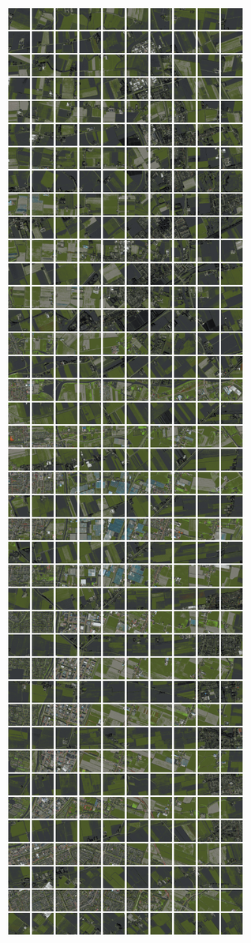 <html>
<div>
<img src="https://github.com/HakkaTjakka/NL_TILE_MAP/blob/main/18/620/-1062/r.6200.-10620.png" height="44" width="44">
<img src="https://github.com/HakkaTjakka/NL_TILE_MAP/blob/main/18/620/-1062/r.6201.-10620.png" height="44" width="44">
<img src="https://github.com/HakkaTjakka/NL_TILE_MAP/blob/main/18/620/-1062/r.6202.-10620.png" height="44" width="44">
<img src="https://github.com/HakkaTjakka/NL_TILE_MAP/blob/main/18/620/-1062/r.6203.-10620.png" height="44" width="44">
<img src="https://github.com/HakkaTjakka/NL_TILE_MAP/blob/main/18/620/-1062/r.6204.-10620.png" height="44" width="44">
<img src="https://github.com/HakkaTjakka/NL_TILE_MAP/blob/main/18/620/-1062/r.6205.-10620.png" height="44" width="44">
<img src="https://github.com/HakkaTjakka/NL_TILE_MAP/blob/main/18/620/-1062/r.6206.-10620.png" height="44" width="44">
<img src="https://github.com/HakkaTjakka/NL_TILE_MAP/blob/main/18/620/-1062/r.6207.-10620.png" height="44" width="44">
<img src="https://github.com/HakkaTjakka/NL_TILE_MAP/blob/main/18/620/-1062/r.6208.-10620.png" height="44" width="44">
<img src="https://github.com/HakkaTjakka/NL_TILE_MAP/blob/main/18/620/-1062/r.6209.-10620.png" height="44" width="44">
<img src="https://github.com/HakkaTjakka/NL_TILE_MAP/blob/main/18/621/-1062/r.6210.-10620.png" height="44" width="44">
<img src="https://github.com/HakkaTjakka/NL_TILE_MAP/blob/main/18/621/-1062/r.6211.-10620.png" height="44" width="44">
<img src="https://github.com/HakkaTjakka/NL_TILE_MAP/blob/main/18/621/-1062/r.6212.-10620.png" height="44" width="44">
<img src="https://github.com/HakkaTjakka/NL_TILE_MAP/blob/main/18/621/-1062/r.6213.-10620.png" height="44" width="44">
<img src="https://github.com/HakkaTjakka/NL_TILE_MAP/blob/main/18/621/-1062/r.6214.-10620.png" height="44" width="44">
<img src="https://github.com/HakkaTjakka/NL_TILE_MAP/blob/main/18/621/-1062/r.6215.-10620.png" height="44" width="44">
<img src="https://github.com/HakkaTjakka/NL_TILE_MAP/blob/main/18/621/-1062/r.6216.-10620.png" height="44" width="44">
<img src="https://github.com/HakkaTjakka/NL_TILE_MAP/blob/main/18/621/-1062/r.6217.-10620.png" height="44" width="44">
<img src="https://github.com/HakkaTjakka/NL_TILE_MAP/blob/main/18/621/-1062/r.6218.-10620.png" height="44" width="44">
<img src="https://github.com/HakkaTjakka/NL_TILE_MAP/blob/main/18/621/-1062/r.6219.-10620.png" height="44" width="44">
<br>
<img src="https://github.com/HakkaTjakka/NL_TILE_MAP/blob/main/18/620/-1062/r.6200.-10619.png" height="44" width="44">
<img src="https://github.com/HakkaTjakka/NL_TILE_MAP/blob/main/18/620/-1062/r.6201.-10619.png" height="44" width="44">
<img src="https://github.com/HakkaTjakka/NL_TILE_MAP/blob/main/18/620/-1062/r.6202.-10619.png" height="44" width="44">
<img src="https://github.com/HakkaTjakka/NL_TILE_MAP/blob/main/18/620/-1062/r.6203.-10619.png" height="44" width="44">
<img src="https://github.com/HakkaTjakka/NL_TILE_MAP/blob/main/18/620/-1062/r.6204.-10619.png" height="44" width="44">
<img src="https://github.com/HakkaTjakka/NL_TILE_MAP/blob/main/18/620/-1062/r.6205.-10619.png" height="44" width="44">
<img src="https://github.com/HakkaTjakka/NL_TILE_MAP/blob/main/18/620/-1062/r.6206.-10619.png" height="44" width="44">
<img src="https://github.com/HakkaTjakka/NL_TILE_MAP/blob/main/18/620/-1062/r.6207.-10619.png" height="44" width="44">
<img src="https://github.com/HakkaTjakka/NL_TILE_MAP/blob/main/18/620/-1062/r.6208.-10619.png" height="44" width="44">
<img src="https://github.com/HakkaTjakka/NL_TILE_MAP/blob/main/18/620/-1062/r.6209.-10619.png" height="44" width="44">
<img src="https://github.com/HakkaTjakka/NL_TILE_MAP/blob/main/18/621/-1062/r.6210.-10619.png" height="44" width="44">
<img src="https://github.com/HakkaTjakka/NL_TILE_MAP/blob/main/18/621/-1062/r.6211.-10619.png" height="44" width="44">
<img src="https://github.com/HakkaTjakka/NL_TILE_MAP/blob/main/18/621/-1062/r.6212.-10619.png" height="44" width="44">
<img src="https://github.com/HakkaTjakka/NL_TILE_MAP/blob/main/18/621/-1062/r.6213.-10619.png" height="44" width="44">
<img src="https://github.com/HakkaTjakka/NL_TILE_MAP/blob/main/18/621/-1062/r.6214.-10619.png" height="44" width="44">
<img src="https://github.com/HakkaTjakka/NL_TILE_MAP/blob/main/18/621/-1062/r.6215.-10619.png" height="44" width="44">
<img src="https://github.com/HakkaTjakka/NL_TILE_MAP/blob/main/18/621/-1062/r.6216.-10619.png" height="44" width="44">
<img src="https://github.com/HakkaTjakka/NL_TILE_MAP/blob/main/18/621/-1062/r.6217.-10619.png" height="44" width="44">
<img src="https://github.com/HakkaTjakka/NL_TILE_MAP/blob/main/18/621/-1062/r.6218.-10619.png" height="44" width="44">
<img src="https://github.com/HakkaTjakka/NL_TILE_MAP/blob/main/18/621/-1062/r.6219.-10619.png" height="44" width="44">
<br>
<img src="https://github.com/HakkaTjakka/NL_TILE_MAP/blob/main/18/620/-1062/r.6200.-10618.png" height="44" width="44">
<img src="https://github.com/HakkaTjakka/NL_TILE_MAP/blob/main/18/620/-1062/r.6201.-10618.png" height="44" width="44">
<img src="https://github.com/HakkaTjakka/NL_TILE_MAP/blob/main/18/620/-1062/r.6202.-10618.png" height="44" width="44">
<img src="https://github.com/HakkaTjakka/NL_TILE_MAP/blob/main/18/620/-1062/r.6203.-10618.png" height="44" width="44">
<img src="https://github.com/HakkaTjakka/NL_TILE_MAP/blob/main/18/620/-1062/r.6204.-10618.png" height="44" width="44">
<img src="https://github.com/HakkaTjakka/NL_TILE_MAP/blob/main/18/620/-1062/r.6205.-10618.png" height="44" width="44">
<img src="https://github.com/HakkaTjakka/NL_TILE_MAP/blob/main/18/620/-1062/r.6206.-10618.png" height="44" width="44">
<img src="https://github.com/HakkaTjakka/NL_TILE_MAP/blob/main/18/620/-1062/r.6207.-10618.png" height="44" width="44">
<img src="https://github.com/HakkaTjakka/NL_TILE_MAP/blob/main/18/620/-1062/r.6208.-10618.png" height="44" width="44">
<img src="https://github.com/HakkaTjakka/NL_TILE_MAP/blob/main/18/620/-1062/r.6209.-10618.png" height="44" width="44">
<img src="https://github.com/HakkaTjakka/NL_TILE_MAP/blob/main/18/621/-1062/r.6210.-10618.png" height="44" width="44">
<img src="https://github.com/HakkaTjakka/NL_TILE_MAP/blob/main/18/621/-1062/r.6211.-10618.png" height="44" width="44">
<img src="https://github.com/HakkaTjakka/NL_TILE_MAP/blob/main/18/621/-1062/r.6212.-10618.png" height="44" width="44">
<img src="https://github.com/HakkaTjakka/NL_TILE_MAP/blob/main/18/621/-1062/r.6213.-10618.png" height="44" width="44">
<img src="https://github.com/HakkaTjakka/NL_TILE_MAP/blob/main/18/621/-1062/r.6214.-10618.png" height="44" width="44">
<img src="https://github.com/HakkaTjakka/NL_TILE_MAP/blob/main/18/621/-1062/r.6215.-10618.png" height="44" width="44">
<img src="https://github.com/HakkaTjakka/NL_TILE_MAP/blob/main/18/621/-1062/r.6216.-10618.png" height="44" width="44">
<img src="https://github.com/HakkaTjakka/NL_TILE_MAP/blob/main/18/621/-1062/r.6217.-10618.png" height="44" width="44">
<img src="https://github.com/HakkaTjakka/NL_TILE_MAP/blob/main/18/621/-1062/r.6218.-10618.png" height="44" width="44">
<img src="https://github.com/HakkaTjakka/NL_TILE_MAP/blob/main/18/621/-1062/r.6219.-10618.png" height="44" width="44">
<br>
<img src="https://github.com/HakkaTjakka/NL_TILE_MAP/blob/main/18/620/-1062/r.6200.-10617.png" height="44" width="44">
<img src="https://github.com/HakkaTjakka/NL_TILE_MAP/blob/main/18/620/-1062/r.6201.-10617.png" height="44" width="44">
<img src="https://github.com/HakkaTjakka/NL_TILE_MAP/blob/main/18/620/-1062/r.6202.-10617.png" height="44" width="44">
<img src="https://github.com/HakkaTjakka/NL_TILE_MAP/blob/main/18/620/-1062/r.6203.-10617.png" height="44" width="44">
<img src="https://github.com/HakkaTjakka/NL_TILE_MAP/blob/main/18/620/-1062/r.6204.-10617.png" height="44" width="44">
<img src="https://github.com/HakkaTjakka/NL_TILE_MAP/blob/main/18/620/-1062/r.6205.-10617.png" height="44" width="44">
<img src="https://github.com/HakkaTjakka/NL_TILE_MAP/blob/main/18/620/-1062/r.6206.-10617.png" height="44" width="44">
<img src="https://github.com/HakkaTjakka/NL_TILE_MAP/blob/main/18/620/-1062/r.6207.-10617.png" height="44" width="44">
<img src="https://github.com/HakkaTjakka/NL_TILE_MAP/blob/main/18/620/-1062/r.6208.-10617.png" height="44" width="44">
<img src="https://github.com/HakkaTjakka/NL_TILE_MAP/blob/main/18/620/-1062/r.6209.-10617.png" height="44" width="44">
<img src="https://github.com/HakkaTjakka/NL_TILE_MAP/blob/main/18/621/-1062/r.6210.-10617.png" height="44" width="44">
<img src="https://github.com/HakkaTjakka/NL_TILE_MAP/blob/main/18/621/-1062/r.6211.-10617.png" height="44" width="44">
<img src="https://github.com/HakkaTjakka/NL_TILE_MAP/blob/main/18/621/-1062/r.6212.-10617.png" height="44" width="44">
<img src="https://github.com/HakkaTjakka/NL_TILE_MAP/blob/main/18/621/-1062/r.6213.-10617.png" height="44" width="44">
<img src="https://github.com/HakkaTjakka/NL_TILE_MAP/blob/main/18/621/-1062/r.6214.-10617.png" height="44" width="44">
<img src="https://github.com/HakkaTjakka/NL_TILE_MAP/blob/main/18/621/-1062/r.6215.-10617.png" height="44" width="44">
<img src="https://github.com/HakkaTjakka/NL_TILE_MAP/blob/main/18/621/-1062/r.6216.-10617.png" height="44" width="44">
<img src="https://github.com/HakkaTjakka/NL_TILE_MAP/blob/main/18/621/-1062/r.6217.-10617.png" height="44" width="44">
<img src="https://github.com/HakkaTjakka/NL_TILE_MAP/blob/main/18/621/-1062/r.6218.-10617.png" height="44" width="44">
<img src="https://github.com/HakkaTjakka/NL_TILE_MAP/blob/main/18/621/-1062/r.6219.-10617.png" height="44" width="44">
<br>
<img src="https://github.com/HakkaTjakka/NL_TILE_MAP/blob/main/18/620/-1062/r.6200.-10616.png" height="44" width="44">
<img src="https://github.com/HakkaTjakka/NL_TILE_MAP/blob/main/18/620/-1062/r.6201.-10616.png" height="44" width="44">
<img src="https://github.com/HakkaTjakka/NL_TILE_MAP/blob/main/18/620/-1062/r.6202.-10616.png" height="44" width="44">
<img src="https://github.com/HakkaTjakka/NL_TILE_MAP/blob/main/18/620/-1062/r.6203.-10616.png" height="44" width="44">
<img src="https://github.com/HakkaTjakka/NL_TILE_MAP/blob/main/18/620/-1062/r.6204.-10616.png" height="44" width="44">
<img src="https://github.com/HakkaTjakka/NL_TILE_MAP/blob/main/18/620/-1062/r.6205.-10616.png" height="44" width="44">
<img src="https://github.com/HakkaTjakka/NL_TILE_MAP/blob/main/18/620/-1062/r.6206.-10616.png" height="44" width="44">
<img src="https://github.com/HakkaTjakka/NL_TILE_MAP/blob/main/18/620/-1062/r.6207.-10616.png" height="44" width="44">
<img src="https://github.com/HakkaTjakka/NL_TILE_MAP/blob/main/18/620/-1062/r.6208.-10616.png" height="44" width="44">
<img src="https://github.com/HakkaTjakka/NL_TILE_MAP/blob/main/18/620/-1062/r.6209.-10616.png" height="44" width="44">
<img src="https://github.com/HakkaTjakka/NL_TILE_MAP/blob/main/18/621/-1062/r.6210.-10616.png" height="44" width="44">
<img src="https://github.com/HakkaTjakka/NL_TILE_MAP/blob/main/18/621/-1062/r.6211.-10616.png" height="44" width="44">
<img src="https://github.com/HakkaTjakka/NL_TILE_MAP/blob/main/18/621/-1062/r.6212.-10616.png" height="44" width="44">
<img src="https://github.com/HakkaTjakka/NL_TILE_MAP/blob/main/18/621/-1062/r.6213.-10616.png" height="44" width="44">
<img src="https://github.com/HakkaTjakka/NL_TILE_MAP/blob/main/18/621/-1062/r.6214.-10616.png" height="44" width="44">
<img src="https://github.com/HakkaTjakka/NL_TILE_MAP/blob/main/18/621/-1062/r.6215.-10616.png" height="44" width="44">
<img src="https://github.com/HakkaTjakka/NL_TILE_MAP/blob/main/18/621/-1062/r.6216.-10616.png" height="44" width="44">
<img src="https://github.com/HakkaTjakka/NL_TILE_MAP/blob/main/18/621/-1062/r.6217.-10616.png" height="44" width="44">
<img src="https://github.com/HakkaTjakka/NL_TILE_MAP/blob/main/18/621/-1062/r.6218.-10616.png" height="44" width="44">
<img src="https://github.com/HakkaTjakka/NL_TILE_MAP/blob/main/18/621/-1062/r.6219.-10616.png" height="44" width="44">
<br>
<img src="https://github.com/HakkaTjakka/NL_TILE_MAP/blob/main/18/620/-1062/r.6200.-10615.png" height="44" width="44">
<img src="https://github.com/HakkaTjakka/NL_TILE_MAP/blob/main/18/620/-1062/r.6201.-10615.png" height="44" width="44">
<img src="https://github.com/HakkaTjakka/NL_TILE_MAP/blob/main/18/620/-1062/r.6202.-10615.png" height="44" width="44">
<img src="https://github.com/HakkaTjakka/NL_TILE_MAP/blob/main/18/620/-1062/r.6203.-10615.png" height="44" width="44">
<img src="https://github.com/HakkaTjakka/NL_TILE_MAP/blob/main/18/620/-1062/r.6204.-10615.png" height="44" width="44">
<img src="https://github.com/HakkaTjakka/NL_TILE_MAP/blob/main/18/620/-1062/r.6205.-10615.png" height="44" width="44">
<img src="https://github.com/HakkaTjakka/NL_TILE_MAP/blob/main/18/620/-1062/r.6206.-10615.png" height="44" width="44">
<img src="https://github.com/HakkaTjakka/NL_TILE_MAP/blob/main/18/620/-1062/r.6207.-10615.png" height="44" width="44">
<img src="https://github.com/HakkaTjakka/NL_TILE_MAP/blob/main/18/620/-1062/r.6208.-10615.png" height="44" width="44">
<img src="https://github.com/HakkaTjakka/NL_TILE_MAP/blob/main/18/620/-1062/r.6209.-10615.png" height="44" width="44">
<img src="https://github.com/HakkaTjakka/NL_TILE_MAP/blob/main/18/621/-1062/r.6210.-10615.png" height="44" width="44">
<img src="https://github.com/HakkaTjakka/NL_TILE_MAP/blob/main/18/621/-1062/r.6211.-10615.png" height="44" width="44">
<img src="https://github.com/HakkaTjakka/NL_TILE_MAP/blob/main/18/621/-1062/r.6212.-10615.png" height="44" width="44">
<img src="https://github.com/HakkaTjakka/NL_TILE_MAP/blob/main/18/621/-1062/r.6213.-10615.png" height="44" width="44">
<img src="https://github.com/HakkaTjakka/NL_TILE_MAP/blob/main/18/621/-1062/r.6214.-10615.png" height="44" width="44">
<img src="https://github.com/HakkaTjakka/NL_TILE_MAP/blob/main/18/621/-1062/r.6215.-10615.png" height="44" width="44">
<img src="https://github.com/HakkaTjakka/NL_TILE_MAP/blob/main/18/621/-1062/r.6216.-10615.png" height="44" width="44">
<img src="https://github.com/HakkaTjakka/NL_TILE_MAP/blob/main/18/621/-1062/r.6217.-10615.png" height="44" width="44">
<img src="https://github.com/HakkaTjakka/NL_TILE_MAP/blob/main/18/621/-1062/r.6218.-10615.png" height="44" width="44">
<img src="https://github.com/HakkaTjakka/NL_TILE_MAP/blob/main/18/621/-1062/r.6219.-10615.png" height="44" width="44">
<br>
<img src="https://github.com/HakkaTjakka/NL_TILE_MAP/blob/main/18/620/-1062/r.6200.-10614.png" height="44" width="44">
<img src="https://github.com/HakkaTjakka/NL_TILE_MAP/blob/main/18/620/-1062/r.6201.-10614.png" height="44" width="44">
<img src="https://github.com/HakkaTjakka/NL_TILE_MAP/blob/main/18/620/-1062/r.6202.-10614.png" height="44" width="44">
<img src="https://github.com/HakkaTjakka/NL_TILE_MAP/blob/main/18/620/-1062/r.6203.-10614.png" height="44" width="44">
<img src="https://github.com/HakkaTjakka/NL_TILE_MAP/blob/main/18/620/-1062/r.6204.-10614.png" height="44" width="44">
<img src="https://github.com/HakkaTjakka/NL_TILE_MAP/blob/main/18/620/-1062/r.6205.-10614.png" height="44" width="44">
<img src="https://github.com/HakkaTjakka/NL_TILE_MAP/blob/main/18/620/-1062/r.6206.-10614.png" height="44" width="44">
<img src="https://github.com/HakkaTjakka/NL_TILE_MAP/blob/main/18/620/-1062/r.6207.-10614.png" height="44" width="44">
<img src="https://github.com/HakkaTjakka/NL_TILE_MAP/blob/main/18/620/-1062/r.6208.-10614.png" height="44" width="44">
<img src="https://github.com/HakkaTjakka/NL_TILE_MAP/blob/main/18/620/-1062/r.6209.-10614.png" height="44" width="44">
<img src="https://github.com/HakkaTjakka/NL_TILE_MAP/blob/main/18/621/-1062/r.6210.-10614.png" height="44" width="44">
<img src="https://github.com/HakkaTjakka/NL_TILE_MAP/blob/main/18/621/-1062/r.6211.-10614.png" height="44" width="44">
<img src="https://github.com/HakkaTjakka/NL_TILE_MAP/blob/main/18/621/-1062/r.6212.-10614.png" height="44" width="44">
<img src="https://github.com/HakkaTjakka/NL_TILE_MAP/blob/main/18/621/-1062/r.6213.-10614.png" height="44" width="44">
<img src="https://github.com/HakkaTjakka/NL_TILE_MAP/blob/main/18/621/-1062/r.6214.-10614.png" height="44" width="44">
<img src="https://github.com/HakkaTjakka/NL_TILE_MAP/blob/main/18/621/-1062/r.6215.-10614.png" height="44" width="44">
<img src="https://github.com/HakkaTjakka/NL_TILE_MAP/blob/main/18/621/-1062/r.6216.-10614.png" height="44" width="44">
<img src="https://github.com/HakkaTjakka/NL_TILE_MAP/blob/main/18/621/-1062/r.6217.-10614.png" height="44" width="44">
<img src="https://github.com/HakkaTjakka/NL_TILE_MAP/blob/main/18/621/-1062/r.6218.-10614.png" height="44" width="44">
<img src="https://github.com/HakkaTjakka/NL_TILE_MAP/blob/main/18/621/-1062/r.6219.-10614.png" height="44" width="44">
<br>
<img src="https://github.com/HakkaTjakka/NL_TILE_MAP/blob/main/18/620/-1062/r.6200.-10613.png" height="44" width="44">
<img src="https://github.com/HakkaTjakka/NL_TILE_MAP/blob/main/18/620/-1062/r.6201.-10613.png" height="44" width="44">
<img src="https://github.com/HakkaTjakka/NL_TILE_MAP/blob/main/18/620/-1062/r.6202.-10613.png" height="44" width="44">
<img src="https://github.com/HakkaTjakka/NL_TILE_MAP/blob/main/18/620/-1062/r.6203.-10613.png" height="44" width="44">
<img src="https://github.com/HakkaTjakka/NL_TILE_MAP/blob/main/18/620/-1062/r.6204.-10613.png" height="44" width="44">
<img src="https://github.com/HakkaTjakka/NL_TILE_MAP/blob/main/18/620/-1062/r.6205.-10613.png" height="44" width="44">
<img src="https://github.com/HakkaTjakka/NL_TILE_MAP/blob/main/18/620/-1062/r.6206.-10613.png" height="44" width="44">
<img src="https://github.com/HakkaTjakka/NL_TILE_MAP/blob/main/18/620/-1062/r.6207.-10613.png" height="44" width="44">
<img src="https://github.com/HakkaTjakka/NL_TILE_MAP/blob/main/18/620/-1062/r.6208.-10613.png" height="44" width="44">
<img src="https://github.com/HakkaTjakka/NL_TILE_MAP/blob/main/18/620/-1062/r.6209.-10613.png" height="44" width="44">
<img src="https://github.com/HakkaTjakka/NL_TILE_MAP/blob/main/18/621/-1062/r.6210.-10613.png" height="44" width="44">
<img src="https://github.com/HakkaTjakka/NL_TILE_MAP/blob/main/18/621/-1062/r.6211.-10613.png" height="44" width="44">
<img src="https://github.com/HakkaTjakka/NL_TILE_MAP/blob/main/18/621/-1062/r.6212.-10613.png" height="44" width="44">
<img src="https://github.com/HakkaTjakka/NL_TILE_MAP/blob/main/18/621/-1062/r.6213.-10613.png" height="44" width="44">
<img src="https://github.com/HakkaTjakka/NL_TILE_MAP/blob/main/18/621/-1062/r.6214.-10613.png" height="44" width="44">
<img src="https://github.com/HakkaTjakka/NL_TILE_MAP/blob/main/18/621/-1062/r.6215.-10613.png" height="44" width="44">
<img src="https://github.com/HakkaTjakka/NL_TILE_MAP/blob/main/18/621/-1062/r.6216.-10613.png" height="44" width="44">
<img src="https://github.com/HakkaTjakka/NL_TILE_MAP/blob/main/18/621/-1062/r.6217.-10613.png" height="44" width="44">
<img src="https://github.com/HakkaTjakka/NL_TILE_MAP/blob/main/18/621/-1062/r.6218.-10613.png" height="44" width="44">
<img src="https://github.com/HakkaTjakka/NL_TILE_MAP/blob/main/18/621/-1062/r.6219.-10613.png" height="44" width="44">
<br>
<img src="https://github.com/HakkaTjakka/NL_TILE_MAP/blob/main/18/620/-1062/r.6200.-10612.png" height="44" width="44">
<img src="https://github.com/HakkaTjakka/NL_TILE_MAP/blob/main/18/620/-1062/r.6201.-10612.png" height="44" width="44">
<img src="https://github.com/HakkaTjakka/NL_TILE_MAP/blob/main/18/620/-1062/r.6202.-10612.png" height="44" width="44">
<img src="https://github.com/HakkaTjakka/NL_TILE_MAP/blob/main/18/620/-1062/r.6203.-10612.png" height="44" width="44">
<img src="https://github.com/HakkaTjakka/NL_TILE_MAP/blob/main/18/620/-1062/r.6204.-10612.png" height="44" width="44">
<img src="https://github.com/HakkaTjakka/NL_TILE_MAP/blob/main/18/620/-1062/r.6205.-10612.png" height="44" width="44">
<img src="https://github.com/HakkaTjakka/NL_TILE_MAP/blob/main/18/620/-1062/r.6206.-10612.png" height="44" width="44">
<img src="https://github.com/HakkaTjakka/NL_TILE_MAP/blob/main/18/620/-1062/r.6207.-10612.png" height="44" width="44">
<img src="https://github.com/HakkaTjakka/NL_TILE_MAP/blob/main/18/620/-1062/r.6208.-10612.png" height="44" width="44">
<img src="https://github.com/HakkaTjakka/NL_TILE_MAP/blob/main/18/620/-1062/r.6209.-10612.png" height="44" width="44">
<img src="https://github.com/HakkaTjakka/NL_TILE_MAP/blob/main/18/621/-1062/r.6210.-10612.png" height="44" width="44">
<img src="https://github.com/HakkaTjakka/NL_TILE_MAP/blob/main/18/621/-1062/r.6211.-10612.png" height="44" width="44">
<img src="https://github.com/HakkaTjakka/NL_TILE_MAP/blob/main/18/621/-1062/r.6212.-10612.png" height="44" width="44">
<img src="https://github.com/HakkaTjakka/NL_TILE_MAP/blob/main/18/621/-1062/r.6213.-10612.png" height="44" width="44">
<img src="https://github.com/HakkaTjakka/NL_TILE_MAP/blob/main/18/621/-1062/r.6214.-10612.png" height="44" width="44">
<img src="https://github.com/HakkaTjakka/NL_TILE_MAP/blob/main/18/621/-1062/r.6215.-10612.png" height="44" width="44">
<img src="https://github.com/HakkaTjakka/NL_TILE_MAP/blob/main/18/621/-1062/r.6216.-10612.png" height="44" width="44">
<img src="https://github.com/HakkaTjakka/NL_TILE_MAP/blob/main/18/621/-1062/r.6217.-10612.png" height="44" width="44">
<img src="https://github.com/HakkaTjakka/NL_TILE_MAP/blob/main/18/621/-1062/r.6218.-10612.png" height="44" width="44">
<img src="https://github.com/HakkaTjakka/NL_TILE_MAP/blob/main/18/621/-1062/r.6219.-10612.png" height="44" width="44">
<br>
<img src="https://github.com/HakkaTjakka/NL_TILE_MAP/blob/main/18/620/-1062/r.6200.-10611.png" height="44" width="44">
<img src="https://github.com/HakkaTjakka/NL_TILE_MAP/blob/main/18/620/-1062/r.6201.-10611.png" height="44" width="44">
<img src="https://github.com/HakkaTjakka/NL_TILE_MAP/blob/main/18/620/-1062/r.6202.-10611.png" height="44" width="44">
<img src="https://github.com/HakkaTjakka/NL_TILE_MAP/blob/main/18/620/-1062/r.6203.-10611.png" height="44" width="44">
<img src="https://github.com/HakkaTjakka/NL_TILE_MAP/blob/main/18/620/-1062/r.6204.-10611.png" height="44" width="44">
<img src="https://github.com/HakkaTjakka/NL_TILE_MAP/blob/main/18/620/-1062/r.6205.-10611.png" height="44" width="44">
<img src="https://github.com/HakkaTjakka/NL_TILE_MAP/blob/main/18/620/-1062/r.6206.-10611.png" height="44" width="44">
<img src="https://github.com/HakkaTjakka/NL_TILE_MAP/blob/main/18/620/-1062/r.6207.-10611.png" height="44" width="44">
<img src="https://github.com/HakkaTjakka/NL_TILE_MAP/blob/main/18/620/-1062/r.6208.-10611.png" height="44" width="44">
<img src="https://github.com/HakkaTjakka/NL_TILE_MAP/blob/main/18/620/-1062/r.6209.-10611.png" height="44" width="44">
<img src="https://github.com/HakkaTjakka/NL_TILE_MAP/blob/main/18/621/-1062/r.6210.-10611.png" height="44" width="44">
<img src="https://github.com/HakkaTjakka/NL_TILE_MAP/blob/main/18/621/-1062/r.6211.-10611.png" height="44" width="44">
<img src="https://github.com/HakkaTjakka/NL_TILE_MAP/blob/main/18/621/-1062/r.6212.-10611.png" height="44" width="44">
<img src="https://github.com/HakkaTjakka/NL_TILE_MAP/blob/main/18/621/-1062/r.6213.-10611.png" height="44" width="44">
<img src="https://github.com/HakkaTjakka/NL_TILE_MAP/blob/main/18/621/-1062/r.6214.-10611.png" height="44" width="44">
<img src="https://github.com/HakkaTjakka/NL_TILE_MAP/blob/main/18/621/-1062/r.6215.-10611.png" height="44" width="44">
<img src="https://github.com/HakkaTjakka/NL_TILE_MAP/blob/main/18/621/-1062/r.6216.-10611.png" height="44" width="44">
<img src="https://github.com/HakkaTjakka/NL_TILE_MAP/blob/main/18/621/-1062/r.6217.-10611.png" height="44" width="44">
<img src="https://github.com/HakkaTjakka/NL_TILE_MAP/blob/main/18/621/-1062/r.6218.-10611.png" height="44" width="44">
<img src="https://github.com/HakkaTjakka/NL_TILE_MAP/blob/main/18/621/-1062/r.6219.-10611.png" height="44" width="44">
<br>
<img src="https://github.com/HakkaTjakka/NL_TILE_MAP/blob/main/18/620/-1061/r.6200.-10610.png" height="44" width="44">
<img src="https://github.com/HakkaTjakka/NL_TILE_MAP/blob/main/18/620/-1061/r.6201.-10610.png" height="44" width="44">
<img src="https://github.com/HakkaTjakka/NL_TILE_MAP/blob/main/18/620/-1061/r.6202.-10610.png" height="44" width="44">
<img src="https://github.com/HakkaTjakka/NL_TILE_MAP/blob/main/18/620/-1061/r.6203.-10610.png" height="44" width="44">
<img src="https://github.com/HakkaTjakka/NL_TILE_MAP/blob/main/18/620/-1061/r.6204.-10610.png" height="44" width="44">
<img src="https://github.com/HakkaTjakka/NL_TILE_MAP/blob/main/18/620/-1061/r.6205.-10610.png" height="44" width="44">
<img src="https://github.com/HakkaTjakka/NL_TILE_MAP/blob/main/18/620/-1061/r.6206.-10610.png" height="44" width="44">
<img src="https://github.com/HakkaTjakka/NL_TILE_MAP/blob/main/18/620/-1061/r.6207.-10610.png" height="44" width="44">
<img src="https://github.com/HakkaTjakka/NL_TILE_MAP/blob/main/18/620/-1061/r.6208.-10610.png" height="44" width="44">
<img src="https://github.com/HakkaTjakka/NL_TILE_MAP/blob/main/18/620/-1061/r.6209.-10610.png" height="44" width="44">
<img src="https://github.com/HakkaTjakka/NL_TILE_MAP/blob/main/18/621/-1061/r.6210.-10610.png" height="44" width="44">
<img src="https://github.com/HakkaTjakka/NL_TILE_MAP/blob/main/18/621/-1061/r.6211.-10610.png" height="44" width="44">
<img src="https://github.com/HakkaTjakka/NL_TILE_MAP/blob/main/18/621/-1061/r.6212.-10610.png" height="44" width="44">
<img src="https://github.com/HakkaTjakka/NL_TILE_MAP/blob/main/18/621/-1061/r.6213.-10610.png" height="44" width="44">
<img src="https://github.com/HakkaTjakka/NL_TILE_MAP/blob/main/18/621/-1061/r.6214.-10610.png" height="44" width="44">
<img src="https://github.com/HakkaTjakka/NL_TILE_MAP/blob/main/18/621/-1061/r.6215.-10610.png" height="44" width="44">
<img src="https://github.com/HakkaTjakka/NL_TILE_MAP/blob/main/18/621/-1061/r.6216.-10610.png" height="44" width="44">
<img src="https://github.com/HakkaTjakka/NL_TILE_MAP/blob/main/18/621/-1061/r.6217.-10610.png" height="44" width="44">
<img src="https://github.com/HakkaTjakka/NL_TILE_MAP/blob/main/18/621/-1061/r.6218.-10610.png" height="44" width="44">
<img src="https://github.com/HakkaTjakka/NL_TILE_MAP/blob/main/18/621/-1061/r.6219.-10610.png" height="44" width="44">
<br>
<img src="https://github.com/HakkaTjakka/NL_TILE_MAP/blob/main/18/620/-1061/r.6200.-10609.png" height="44" width="44">
<img src="https://github.com/HakkaTjakka/NL_TILE_MAP/blob/main/18/620/-1061/r.6201.-10609.png" height="44" width="44">
<img src="https://github.com/HakkaTjakka/NL_TILE_MAP/blob/main/18/620/-1061/r.6202.-10609.png" height="44" width="44">
<img src="https://github.com/HakkaTjakka/NL_TILE_MAP/blob/main/18/620/-1061/r.6203.-10609.png" height="44" width="44">
<img src="https://github.com/HakkaTjakka/NL_TILE_MAP/blob/main/18/620/-1061/r.6204.-10609.png" height="44" width="44">
<img src="https://github.com/HakkaTjakka/NL_TILE_MAP/blob/main/18/620/-1061/r.6205.-10609.png" height="44" width="44">
<img src="https://github.com/HakkaTjakka/NL_TILE_MAP/blob/main/18/620/-1061/r.6206.-10609.png" height="44" width="44">
<img src="https://github.com/HakkaTjakka/NL_TILE_MAP/blob/main/18/620/-1061/r.6207.-10609.png" height="44" width="44">
<img src="https://github.com/HakkaTjakka/NL_TILE_MAP/blob/main/18/620/-1061/r.6208.-10609.png" height="44" width="44">
<img src="https://github.com/HakkaTjakka/NL_TILE_MAP/blob/main/18/620/-1061/r.6209.-10609.png" height="44" width="44">
<img src="https://github.com/HakkaTjakka/NL_TILE_MAP/blob/main/18/621/-1061/r.6210.-10609.png" height="44" width="44">
<img src="https://github.com/HakkaTjakka/NL_TILE_MAP/blob/main/18/621/-1061/r.6211.-10609.png" height="44" width="44">
<img src="https://github.com/HakkaTjakka/NL_TILE_MAP/blob/main/18/621/-1061/r.6212.-10609.png" height="44" width="44">
<img src="https://github.com/HakkaTjakka/NL_TILE_MAP/blob/main/18/621/-1061/r.6213.-10609.png" height="44" width="44">
<img src="https://github.com/HakkaTjakka/NL_TILE_MAP/blob/main/18/621/-1061/r.6214.-10609.png" height="44" width="44">
<img src="https://github.com/HakkaTjakka/NL_TILE_MAP/blob/main/18/621/-1061/r.6215.-10609.png" height="44" width="44">
<img src="https://github.com/HakkaTjakka/NL_TILE_MAP/blob/main/18/621/-1061/r.6216.-10609.png" height="44" width="44">
<img src="https://github.com/HakkaTjakka/NL_TILE_MAP/blob/main/18/621/-1061/r.6217.-10609.png" height="44" width="44">
<img src="https://github.com/HakkaTjakka/NL_TILE_MAP/blob/main/18/621/-1061/r.6218.-10609.png" height="44" width="44">
<img src="https://github.com/HakkaTjakka/NL_TILE_MAP/blob/main/18/621/-1061/r.6219.-10609.png" height="44" width="44">
<br>
<img src="https://github.com/HakkaTjakka/NL_TILE_MAP/blob/main/18/620/-1061/r.6200.-10608.png" height="44" width="44">
<img src="https://github.com/HakkaTjakka/NL_TILE_MAP/blob/main/18/620/-1061/r.6201.-10608.png" height="44" width="44">
<img src="https://github.com/HakkaTjakka/NL_TILE_MAP/blob/main/18/620/-1061/r.6202.-10608.png" height="44" width="44">
<img src="https://github.com/HakkaTjakka/NL_TILE_MAP/blob/main/18/620/-1061/r.6203.-10608.png" height="44" width="44">
<img src="https://github.com/HakkaTjakka/NL_TILE_MAP/blob/main/18/620/-1061/r.6204.-10608.png" height="44" width="44">
<img src="https://github.com/HakkaTjakka/NL_TILE_MAP/blob/main/18/620/-1061/r.6205.-10608.png" height="44" width="44">
<img src="https://github.com/HakkaTjakka/NL_TILE_MAP/blob/main/18/620/-1061/r.6206.-10608.png" height="44" width="44">
<img src="https://github.com/HakkaTjakka/NL_TILE_MAP/blob/main/18/620/-1061/r.6207.-10608.png" height="44" width="44">
<img src="https://github.com/HakkaTjakka/NL_TILE_MAP/blob/main/18/620/-1061/r.6208.-10608.png" height="44" width="44">
<img src="https://github.com/HakkaTjakka/NL_TILE_MAP/blob/main/18/620/-1061/r.6209.-10608.png" height="44" width="44">
<img src="https://github.com/HakkaTjakka/NL_TILE_MAP/blob/main/18/621/-1061/r.6210.-10608.png" height="44" width="44">
<img src="https://github.com/HakkaTjakka/NL_TILE_MAP/blob/main/18/621/-1061/r.6211.-10608.png" height="44" width="44">
<img src="https://github.com/HakkaTjakka/NL_TILE_MAP/blob/main/18/621/-1061/r.6212.-10608.png" height="44" width="44">
<img src="https://github.com/HakkaTjakka/NL_TILE_MAP/blob/main/18/621/-1061/r.6213.-10608.png" height="44" width="44">
<img src="https://github.com/HakkaTjakka/NL_TILE_MAP/blob/main/18/621/-1061/r.6214.-10608.png" height="44" width="44">
<img src="https://github.com/HakkaTjakka/NL_TILE_MAP/blob/main/18/621/-1061/r.6215.-10608.png" height="44" width="44">
<img src="https://github.com/HakkaTjakka/NL_TILE_MAP/blob/main/18/621/-1061/r.6216.-10608.png" height="44" width="44">
<img src="https://github.com/HakkaTjakka/NL_TILE_MAP/blob/main/18/621/-1061/r.6217.-10608.png" height="44" width="44">
<img src="https://github.com/HakkaTjakka/NL_TILE_MAP/blob/main/18/621/-1061/r.6218.-10608.png" height="44" width="44">
<img src="https://github.com/HakkaTjakka/NL_TILE_MAP/blob/main/18/621/-1061/r.6219.-10608.png" height="44" width="44">
<br>
<img src="https://github.com/HakkaTjakka/NL_TILE_MAP/blob/main/18/620/-1061/r.6200.-10607.png" height="44" width="44">
<img src="https://github.com/HakkaTjakka/NL_TILE_MAP/blob/main/18/620/-1061/r.6201.-10607.png" height="44" width="44">
<img src="https://github.com/HakkaTjakka/NL_TILE_MAP/blob/main/18/620/-1061/r.6202.-10607.png" height="44" width="44">
<img src="https://github.com/HakkaTjakka/NL_TILE_MAP/blob/main/18/620/-1061/r.6203.-10607.png" height="44" width="44">
<img src="https://github.com/HakkaTjakka/NL_TILE_MAP/blob/main/18/620/-1061/r.6204.-10607.png" height="44" width="44">
<img src="https://github.com/HakkaTjakka/NL_TILE_MAP/blob/main/18/620/-1061/r.6205.-10607.png" height="44" width="44">
<img src="https://github.com/HakkaTjakka/NL_TILE_MAP/blob/main/18/620/-1061/r.6206.-10607.png" height="44" width="44">
<img src="https://github.com/HakkaTjakka/NL_TILE_MAP/blob/main/18/620/-1061/r.6207.-10607.png" height="44" width="44">
<img src="https://github.com/HakkaTjakka/NL_TILE_MAP/blob/main/18/620/-1061/r.6208.-10607.png" height="44" width="44">
<img src="https://github.com/HakkaTjakka/NL_TILE_MAP/blob/main/18/620/-1061/r.6209.-10607.png" height="44" width="44">
<img src="https://github.com/HakkaTjakka/NL_TILE_MAP/blob/main/18/621/-1061/r.6210.-10607.png" height="44" width="44">
<img src="https://github.com/HakkaTjakka/NL_TILE_MAP/blob/main/18/621/-1061/r.6211.-10607.png" height="44" width="44">
<img src="https://github.com/HakkaTjakka/NL_TILE_MAP/blob/main/18/621/-1061/r.6212.-10607.png" height="44" width="44">
<img src="https://github.com/HakkaTjakka/NL_TILE_MAP/blob/main/18/621/-1061/r.6213.-10607.png" height="44" width="44">
<img src="https://github.com/HakkaTjakka/NL_TILE_MAP/blob/main/18/621/-1061/r.6214.-10607.png" height="44" width="44">
<img src="https://github.com/HakkaTjakka/NL_TILE_MAP/blob/main/18/621/-1061/r.6215.-10607.png" height="44" width="44">
<img src="https://github.com/HakkaTjakka/NL_TILE_MAP/blob/main/18/621/-1061/r.6216.-10607.png" height="44" width="44">
<img src="https://github.com/HakkaTjakka/NL_TILE_MAP/blob/main/18/621/-1061/r.6217.-10607.png" height="44" width="44">
<img src="https://github.com/HakkaTjakka/NL_TILE_MAP/blob/main/18/621/-1061/r.6218.-10607.png" height="44" width="44">
<img src="https://github.com/HakkaTjakka/NL_TILE_MAP/blob/main/18/621/-1061/r.6219.-10607.png" height="44" width="44">
<br>
<img src="https://github.com/HakkaTjakka/NL_TILE_MAP/blob/main/18/620/-1061/r.6200.-10606.png" height="44" width="44">
<img src="https://github.com/HakkaTjakka/NL_TILE_MAP/blob/main/18/620/-1061/r.6201.-10606.png" height="44" width="44">
<img src="https://github.com/HakkaTjakka/NL_TILE_MAP/blob/main/18/620/-1061/r.6202.-10606.png" height="44" width="44">
<img src="https://github.com/HakkaTjakka/NL_TILE_MAP/blob/main/18/620/-1061/r.6203.-10606.png" height="44" width="44">
<img src="https://github.com/HakkaTjakka/NL_TILE_MAP/blob/main/18/620/-1061/r.6204.-10606.png" height="44" width="44">
<img src="https://github.com/HakkaTjakka/NL_TILE_MAP/blob/main/18/620/-1061/r.6205.-10606.png" height="44" width="44">
<img src="https://github.com/HakkaTjakka/NL_TILE_MAP/blob/main/18/620/-1061/r.6206.-10606.png" height="44" width="44">
<img src="https://github.com/HakkaTjakka/NL_TILE_MAP/blob/main/18/620/-1061/r.6207.-10606.png" height="44" width="44">
<img src="https://github.com/HakkaTjakka/NL_TILE_MAP/blob/main/18/620/-1061/r.6208.-10606.png" height="44" width="44">
<img src="https://github.com/HakkaTjakka/NL_TILE_MAP/blob/main/18/620/-1061/r.6209.-10606.png" height="44" width="44">
<img src="https://github.com/HakkaTjakka/NL_TILE_MAP/blob/main/18/621/-1061/r.6210.-10606.png" height="44" width="44">
<img src="https://github.com/HakkaTjakka/NL_TILE_MAP/blob/main/18/621/-1061/r.6211.-10606.png" height="44" width="44">
<img src="https://github.com/HakkaTjakka/NL_TILE_MAP/blob/main/18/621/-1061/r.6212.-10606.png" height="44" width="44">
<img src="https://github.com/HakkaTjakka/NL_TILE_MAP/blob/main/18/621/-1061/r.6213.-10606.png" height="44" width="44">
<img src="https://github.com/HakkaTjakka/NL_TILE_MAP/blob/main/18/621/-1061/r.6214.-10606.png" height="44" width="44">
<img src="https://github.com/HakkaTjakka/NL_TILE_MAP/blob/main/18/621/-1061/r.6215.-10606.png" height="44" width="44">
<img src="https://github.com/HakkaTjakka/NL_TILE_MAP/blob/main/18/621/-1061/r.6216.-10606.png" height="44" width="44">
<img src="https://github.com/HakkaTjakka/NL_TILE_MAP/blob/main/18/621/-1061/r.6217.-10606.png" height="44" width="44">
<img src="https://github.com/HakkaTjakka/NL_TILE_MAP/blob/main/18/621/-1061/r.6218.-10606.png" height="44" width="44">
<img src="https://github.com/HakkaTjakka/NL_TILE_MAP/blob/main/18/621/-1061/r.6219.-10606.png" height="44" width="44">
<br>
<img src="https://github.com/HakkaTjakka/NL_TILE_MAP/blob/main/18/620/-1061/r.6200.-10605.png" height="44" width="44">
<img src="https://github.com/HakkaTjakka/NL_TILE_MAP/blob/main/18/620/-1061/r.6201.-10605.png" height="44" width="44">
<img src="https://github.com/HakkaTjakka/NL_TILE_MAP/blob/main/18/620/-1061/r.6202.-10605.png" height="44" width="44">
<img src="https://github.com/HakkaTjakka/NL_TILE_MAP/blob/main/18/620/-1061/r.6203.-10605.png" height="44" width="44">
<img src="https://github.com/HakkaTjakka/NL_TILE_MAP/blob/main/18/620/-1061/r.6204.-10605.png" height="44" width="44">
<img src="https://github.com/HakkaTjakka/NL_TILE_MAP/blob/main/18/620/-1061/r.6205.-10605.png" height="44" width="44">
<img src="https://github.com/HakkaTjakka/NL_TILE_MAP/blob/main/18/620/-1061/r.6206.-10605.png" height="44" width="44">
<img src="https://github.com/HakkaTjakka/NL_TILE_MAP/blob/main/18/620/-1061/r.6207.-10605.png" height="44" width="44">
<img src="https://github.com/HakkaTjakka/NL_TILE_MAP/blob/main/18/620/-1061/r.6208.-10605.png" height="44" width="44">
<img src="https://github.com/HakkaTjakka/NL_TILE_MAP/blob/main/18/620/-1061/r.6209.-10605.png" height="44" width="44">
<img src="https://github.com/HakkaTjakka/NL_TILE_MAP/blob/main/18/621/-1061/r.6210.-10605.png" height="44" width="44">
<img src="https://github.com/HakkaTjakka/NL_TILE_MAP/blob/main/18/621/-1061/r.6211.-10605.png" height="44" width="44">
<img src="https://github.com/HakkaTjakka/NL_TILE_MAP/blob/main/18/621/-1061/r.6212.-10605.png" height="44" width="44">
<img src="https://github.com/HakkaTjakka/NL_TILE_MAP/blob/main/18/621/-1061/r.6213.-10605.png" height="44" width="44">
<img src="https://github.com/HakkaTjakka/NL_TILE_MAP/blob/main/18/621/-1061/r.6214.-10605.png" height="44" width="44">
<img src="https://github.com/HakkaTjakka/NL_TILE_MAP/blob/main/18/621/-1061/r.6215.-10605.png" height="44" width="44">
<img src="https://github.com/HakkaTjakka/NL_TILE_MAP/blob/main/18/621/-1061/r.6216.-10605.png" height="44" width="44">
<img src="https://github.com/HakkaTjakka/NL_TILE_MAP/blob/main/18/621/-1061/r.6217.-10605.png" height="44" width="44">
<img src="https://github.com/HakkaTjakka/NL_TILE_MAP/blob/main/18/621/-1061/r.6218.-10605.png" height="44" width="44">
<img src="https://github.com/HakkaTjakka/NL_TILE_MAP/blob/main/18/621/-1061/r.6219.-10605.png" height="44" width="44">
<br>
<img src="https://github.com/HakkaTjakka/NL_TILE_MAP/blob/main/18/620/-1061/r.6200.-10604.png" height="44" width="44">
<img src="https://github.com/HakkaTjakka/NL_TILE_MAP/blob/main/18/620/-1061/r.6201.-10604.png" height="44" width="44">
<img src="https://github.com/HakkaTjakka/NL_TILE_MAP/blob/main/18/620/-1061/r.6202.-10604.png" height="44" width="44">
<img src="https://github.com/HakkaTjakka/NL_TILE_MAP/blob/main/18/620/-1061/r.6203.-10604.png" height="44" width="44">
<img src="https://github.com/HakkaTjakka/NL_TILE_MAP/blob/main/18/620/-1061/r.6204.-10604.png" height="44" width="44">
<img src="https://github.com/HakkaTjakka/NL_TILE_MAP/blob/main/18/620/-1061/r.6205.-10604.png" height="44" width="44">
<img src="https://github.com/HakkaTjakka/NL_TILE_MAP/blob/main/18/620/-1061/r.6206.-10604.png" height="44" width="44">
<img src="https://github.com/HakkaTjakka/NL_TILE_MAP/blob/main/18/620/-1061/r.6207.-10604.png" height="44" width="44">
<img src="https://github.com/HakkaTjakka/NL_TILE_MAP/blob/main/18/620/-1061/r.6208.-10604.png" height="44" width="44">
<img src="https://github.com/HakkaTjakka/NL_TILE_MAP/blob/main/18/620/-1061/r.6209.-10604.png" height="44" width="44">
<img src="https://github.com/HakkaTjakka/NL_TILE_MAP/blob/main/18/621/-1061/r.6210.-10604.png" height="44" width="44">
<img src="https://github.com/HakkaTjakka/NL_TILE_MAP/blob/main/18/621/-1061/r.6211.-10604.png" height="44" width="44">
<img src="https://github.com/HakkaTjakka/NL_TILE_MAP/blob/main/18/621/-1061/r.6212.-10604.png" height="44" width="44">
<img src="https://github.com/HakkaTjakka/NL_TILE_MAP/blob/main/18/621/-1061/r.6213.-10604.png" height="44" width="44">
<img src="https://github.com/HakkaTjakka/NL_TILE_MAP/blob/main/18/621/-1061/r.6214.-10604.png" height="44" width="44">
<img src="https://github.com/HakkaTjakka/NL_TILE_MAP/blob/main/18/621/-1061/r.6215.-10604.png" height="44" width="44">
<img src="https://github.com/HakkaTjakka/NL_TILE_MAP/blob/main/18/621/-1061/r.6216.-10604.png" height="44" width="44">
<img src="https://github.com/HakkaTjakka/NL_TILE_MAP/blob/main/18/621/-1061/r.6217.-10604.png" height="44" width="44">
<img src="https://github.com/HakkaTjakka/NL_TILE_MAP/blob/main/18/621/-1061/r.6218.-10604.png" height="44" width="44">
<img src="https://github.com/HakkaTjakka/NL_TILE_MAP/blob/main/18/621/-1061/r.6219.-10604.png" height="44" width="44">
<br>
<img src="https://github.com/HakkaTjakka/NL_TILE_MAP/blob/main/18/620/-1061/r.6200.-10603.png" height="44" width="44">
<img src="https://github.com/HakkaTjakka/NL_TILE_MAP/blob/main/18/620/-1061/r.6201.-10603.png" height="44" width="44">
<img src="https://github.com/HakkaTjakka/NL_TILE_MAP/blob/main/18/620/-1061/r.6202.-10603.png" height="44" width="44">
<img src="https://github.com/HakkaTjakka/NL_TILE_MAP/blob/main/18/620/-1061/r.6203.-10603.png" height="44" width="44">
<img src="https://github.com/HakkaTjakka/NL_TILE_MAP/blob/main/18/620/-1061/r.6204.-10603.png" height="44" width="44">
<img src="https://github.com/HakkaTjakka/NL_TILE_MAP/blob/main/18/620/-1061/r.6205.-10603.png" height="44" width="44">
<img src="https://github.com/HakkaTjakka/NL_TILE_MAP/blob/main/18/620/-1061/r.6206.-10603.png" height="44" width="44">
<img src="https://github.com/HakkaTjakka/NL_TILE_MAP/blob/main/18/620/-1061/r.6207.-10603.png" height="44" width="44">
<img src="https://github.com/HakkaTjakka/NL_TILE_MAP/blob/main/18/620/-1061/r.6208.-10603.png" height="44" width="44">
<img src="https://github.com/HakkaTjakka/NL_TILE_MAP/blob/main/18/620/-1061/r.6209.-10603.png" height="44" width="44">
<img src="https://github.com/HakkaTjakka/NL_TILE_MAP/blob/main/18/621/-1061/r.6210.-10603.png" height="44" width="44">
<img src="https://github.com/HakkaTjakka/NL_TILE_MAP/blob/main/18/621/-1061/r.6211.-10603.png" height="44" width="44">
<img src="https://github.com/HakkaTjakka/NL_TILE_MAP/blob/main/18/621/-1061/r.6212.-10603.png" height="44" width="44">
<img src="https://github.com/HakkaTjakka/NL_TILE_MAP/blob/main/18/621/-1061/r.6213.-10603.png" height="44" width="44">
<img src="https://github.com/HakkaTjakka/NL_TILE_MAP/blob/main/18/621/-1061/r.6214.-10603.png" height="44" width="44">
<img src="https://github.com/HakkaTjakka/NL_TILE_MAP/blob/main/18/621/-1061/r.6215.-10603.png" height="44" width="44">
<img src="https://github.com/HakkaTjakka/NL_TILE_MAP/blob/main/18/621/-1061/r.6216.-10603.png" height="44" width="44">
<img src="https://github.com/HakkaTjakka/NL_TILE_MAP/blob/main/18/621/-1061/r.6217.-10603.png" height="44" width="44">
<img src="https://github.com/HakkaTjakka/NL_TILE_MAP/blob/main/18/621/-1061/r.6218.-10603.png" height="44" width="44">
<img src="https://github.com/HakkaTjakka/NL_TILE_MAP/blob/main/18/621/-1061/r.6219.-10603.png" height="44" width="44">
<br>
<img src="https://github.com/HakkaTjakka/NL_TILE_MAP/blob/main/18/620/-1061/r.6200.-10602.png" height="44" width="44">
<img src="https://github.com/HakkaTjakka/NL_TILE_MAP/blob/main/18/620/-1061/r.6201.-10602.png" height="44" width="44">
<img src="https://github.com/HakkaTjakka/NL_TILE_MAP/blob/main/18/620/-1061/r.6202.-10602.png" height="44" width="44">
<img src="https://github.com/HakkaTjakka/NL_TILE_MAP/blob/main/18/620/-1061/r.6203.-10602.png" height="44" width="44">
<img src="https://github.com/HakkaTjakka/NL_TILE_MAP/blob/main/18/620/-1061/r.6204.-10602.png" height="44" width="44">
<img src="https://github.com/HakkaTjakka/NL_TILE_MAP/blob/main/18/620/-1061/r.6205.-10602.png" height="44" width="44">
<img src="https://github.com/HakkaTjakka/NL_TILE_MAP/blob/main/18/620/-1061/r.6206.-10602.png" height="44" width="44">
<img src="https://github.com/HakkaTjakka/NL_TILE_MAP/blob/main/18/620/-1061/r.6207.-10602.png" height="44" width="44">
<img src="https://github.com/HakkaTjakka/NL_TILE_MAP/blob/main/18/620/-1061/r.6208.-10602.png" height="44" width="44">
<img src="https://github.com/HakkaTjakka/NL_TILE_MAP/blob/main/18/620/-1061/r.6209.-10602.png" height="44" width="44">
<img src="https://github.com/HakkaTjakka/NL_TILE_MAP/blob/main/18/621/-1061/r.6210.-10602.png" height="44" width="44">
<img src="https://github.com/HakkaTjakka/NL_TILE_MAP/blob/main/18/621/-1061/r.6211.-10602.png" height="44" width="44">
<img src="https://github.com/HakkaTjakka/NL_TILE_MAP/blob/main/18/621/-1061/r.6212.-10602.png" height="44" width="44">
<img src="https://github.com/HakkaTjakka/NL_TILE_MAP/blob/main/18/621/-1061/r.6213.-10602.png" height="44" width="44">
<img src="https://github.com/HakkaTjakka/NL_TILE_MAP/blob/main/18/621/-1061/r.6214.-10602.png" height="44" width="44">
<img src="https://github.com/HakkaTjakka/NL_TILE_MAP/blob/main/18/621/-1061/r.6215.-10602.png" height="44" width="44">
<img src="https://github.com/HakkaTjakka/NL_TILE_MAP/blob/main/18/621/-1061/r.6216.-10602.png" height="44" width="44">
<img src="https://github.com/HakkaTjakka/NL_TILE_MAP/blob/main/18/621/-1061/r.6217.-10602.png" height="44" width="44">
<img src="https://github.com/HakkaTjakka/NL_TILE_MAP/blob/main/18/621/-1061/r.6218.-10602.png" height="44" width="44">
<img src="https://github.com/HakkaTjakka/NL_TILE_MAP/blob/main/18/621/-1061/r.6219.-10602.png" height="44" width="44">
<br>
<img src="https://github.com/HakkaTjakka/NL_TILE_MAP/blob/main/18/620/-1061/r.6200.-10601.png" height="44" width="44">
<img src="https://github.com/HakkaTjakka/NL_TILE_MAP/blob/main/18/620/-1061/r.6201.-10601.png" height="44" width="44">
<img src="https://github.com/HakkaTjakka/NL_TILE_MAP/blob/main/18/620/-1061/r.6202.-10601.png" height="44" width="44">
<img src="https://github.com/HakkaTjakka/NL_TILE_MAP/blob/main/18/620/-1061/r.6203.-10601.png" height="44" width="44">
<img src="https://github.com/HakkaTjakka/NL_TILE_MAP/blob/main/18/620/-1061/r.6204.-10601.png" height="44" width="44">
<img src="https://github.com/HakkaTjakka/NL_TILE_MAP/blob/main/18/620/-1061/r.6205.-10601.png" height="44" width="44">
<img src="https://github.com/HakkaTjakka/NL_TILE_MAP/blob/main/18/620/-1061/r.6206.-10601.png" height="44" width="44">
<img src="https://github.com/HakkaTjakka/NL_TILE_MAP/blob/main/18/620/-1061/r.6207.-10601.png" height="44" width="44">
<img src="https://github.com/HakkaTjakka/NL_TILE_MAP/blob/main/18/620/-1061/r.6208.-10601.png" height="44" width="44">
<img src="https://github.com/HakkaTjakka/NL_TILE_MAP/blob/main/18/620/-1061/r.6209.-10601.png" height="44" width="44">
<img src="https://github.com/HakkaTjakka/NL_TILE_MAP/blob/main/18/621/-1061/r.6210.-10601.png" height="44" width="44">
<img src="https://github.com/HakkaTjakka/NL_TILE_MAP/blob/main/18/621/-1061/r.6211.-10601.png" height="44" width="44">
<img src="https://github.com/HakkaTjakka/NL_TILE_MAP/blob/main/18/621/-1061/r.6212.-10601.png" height="44" width="44">
<img src="https://github.com/HakkaTjakka/NL_TILE_MAP/blob/main/18/621/-1061/r.6213.-10601.png" height="44" width="44">
<img src="https://github.com/HakkaTjakka/NL_TILE_MAP/blob/main/18/621/-1061/r.6214.-10601.png" height="44" width="44">
<img src="https://github.com/HakkaTjakka/NL_TILE_MAP/blob/main/18/621/-1061/r.6215.-10601.png" height="44" width="44">
<img src="https://github.com/HakkaTjakka/NL_TILE_MAP/blob/main/18/621/-1061/r.6216.-10601.png" height="44" width="44">
<img src="https://github.com/HakkaTjakka/NL_TILE_MAP/blob/main/18/621/-1061/r.6217.-10601.png" height="44" width="44">
<img src="https://github.com/HakkaTjakka/NL_TILE_MAP/blob/main/18/621/-1061/r.6218.-10601.png" height="44" width="44">
<img src="https://github.com/HakkaTjakka/NL_TILE_MAP/blob/main/18/621/-1061/r.6219.-10601.png" height="44" width="44">
<br>
</div>
</html>
